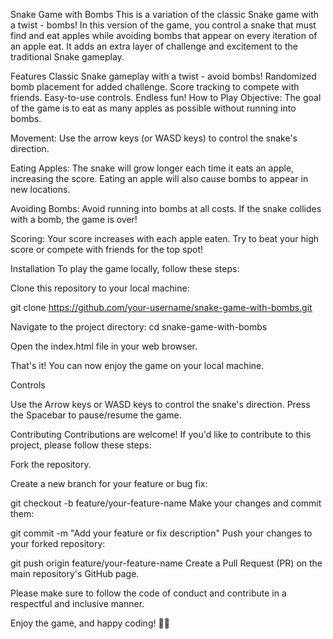 Snake Game with Bombs
This is a variation of the classic Snake game with a twist - bombs! In this version of the game, you control a snake that must find and eat apples while avoiding bombs that appear on every iteration of an apple eat. It adds an extra layer of challenge and excitement to the traditional Snake gameplay.

Features
Classic Snake gameplay with a twist - avoid bombs!
Randomized bomb placement for added challenge.
Score tracking to compete with friends.
Easy-to-use controls.
Endless fun!
How to Play
Objective: The goal of the game is to eat as many apples as possible without running into bombs.

Movement: Use the arrow keys (or WASD keys) to control the snake's direction.

Eating Apples: The snake will grow longer each time it eats an apple, increasing the score. Eating an apple will also cause bombs to appear in new locations.

Avoiding Bombs: Avoid running into bombs at all costs. If the snake collides with a bomb, the game is over!

Scoring: Your score increases with each apple eaten. Try to beat your high score or compete with friends for the top spot!

Installation
To play the game locally, follow these steps:

Clone this repository to your local machine:

git clone https://github.com/your-username/snake-game-with-bombs.git

Navigate to the project directory:
cd snake-game-with-bombs

Open the index.html file in your web browser.

That's it! You can now enjoy the game on your local machine.

Controls

Use the Arrow keys or WASD keys to control the snake's direction.
Press the Spacebar to pause/resume the game.

Contributing
Contributions are welcome! If you'd like to contribute to this project, please follow these steps:

Fork the repository.

Create a new branch for your feature or bug fix:

git checkout -b feature/your-feature-name
Make your changes and commit them:

git commit -m "Add your feature or fix description"
Push your changes to your forked repository:

git push origin feature/your-feature-name
Create a Pull Request (PR) on the main repository's GitHub page.

Please make sure to follow the code of conduct and contribute in a respectful and inclusive manner.

Enjoy the game, and happy coding! 🐍💥
